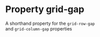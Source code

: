 # Property grid-gap

A shorthand property for the `grid-row-gap`  
and `grid-column-gap` properties  
